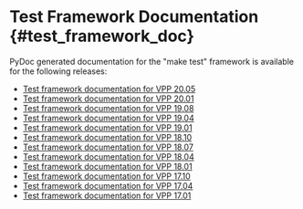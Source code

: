Test Framework Documentation    {#test_framework_doc}
============================

PyDoc generated documentation for the "make test" framework is available for
the following releases:

- [Test framework documentation for VPP 20.05](https://docs.fd.io/vpp/20.05/vpp_make_test/html)
- [Test framework documentation for VPP 20.01](https://docs.fd.io/vpp/20.01/vpp_make_test/html)
- [Test framework documentation for VPP 19.08](https://docs.fd.io/vpp/19.08/vpp_make_test/html)
- [Test framework documentation for VPP 19.04](https://docs.fd.io/vpp/19.04/vpp_make_test/html)
- [Test framework documentation for VPP 19.01](https://docs.fd.io/vpp/19.01/vpp_make_test/html)
- [Test framework documentation for VPP 18.10](https://docs.fd.io/vpp/18.10/vpp_make_test/html)
- [Test framework documentation for VPP 18.07](https://docs.fd.io/vpp/18.07/vpp_make_test/html)
- [Test framework documentation for VPP 18.04](https://docs.fd.io/vpp/18.04/vpp_make_test/html)
- [Test framework documentation for VPP 18.01](https://docs.fd.io/vpp/18.01/vpp_make_test/html)
- [Test framework documentation for VPP 17.10](https://docs.fd.io/vpp/17.10/vpp_make_test/html)
- [Test framework documentation for VPP 17.04](https://docs.fd.io/vpp/17.04/vpp_make_test/html)
- [Test framework documentation for VPP 17.01](https://docs.fd.io/vpp/17.01/vpp_make_test/html)
